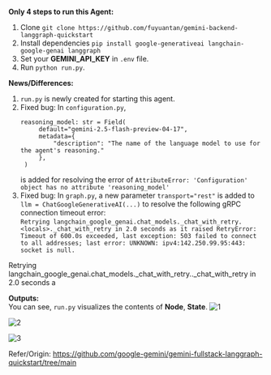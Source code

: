 **Only 4 steps to run this Agent:**<br>
1. Clone `git clone https://github.com/fuyuantan/gemini-backend-langgraph-quickstart`<br>
2. Install dependencies `pip install google-generativeai langchain-google-genai langgraph`<br>
3. Set your **GEMINI_API_KEY** in ``.env`` file.<br>
4. Run `python run.py`.<br>

**News/Differences:**<br>
1. `run.py` is newly created for starting this agent.<br>
2. Fixed bug: In `configuration.py`,
   ```
   reasoning_model: str = Field(
        default="gemini-2.5-flash-preview-04-17",
        metadata={
            "description": "The name of the language model to use for the agent's reasoning."
        },
    )
   ```
   is added for resolving the error of ``AttributeError: 'Configuration' object has no attribute 'reasoning_model'``<br>
3. Fixed bug: In ``graph.py``, a new parameter ``transport="rest"`` is added to ``llm = ChatGoogleGenerativeAI(...)`` to resolve the following gRPC connection timeout error:<br>
`Retrying langchain_google_genai.chat_models._chat_with_retry.<locals>._chat_with_retry in 2.0 seconds as it raised RetryError: Timeout of 600.0s exceeded, last exception: 503 failed to connect to all addresses; last error: UNKNOWN: ipv4:142.250.99.95:443: socket is null.`

Retrying langchain_google_genai.chat_models._chat_with_retry.<locals>._chat_with_retry in 2.0 seconds a

**Outputs:**<br>
You can see, `run.py` visualizes the contents of  **Node**, **State**.
![1](https://github.com/user-attachments/assets/45e20e3b-1a22-4531-ab04-d7fcf298840c)

![2](https://github.com/user-attachments/assets/50489f6b-a54e-4340-a2ca-8b6315dcbd99)

![3](https://github.com/user-attachments/assets/935bf097-5100-44a7-9594-6bb1e5b20e07)

Refer/Origin: https://github.com/google-gemini/gemini-fullstack-langgraph-quickstart/tree/main
